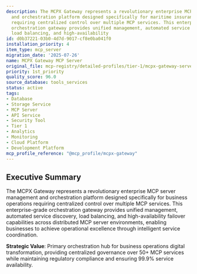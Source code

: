 ```yaml
---
description: The MCPX Gateway represents a revolutionary enterprise MCP server management
  and orchestration platform designed specifically for maritime insurance operations
  requiring centralized control over multiple MCP services. This enterprise-grade
  orchestration gateway provides unified management, automated service discovery,
  load balancing, and high-availability
id: d0b37221-03b0-4d7d-9017-cf8e0ba041f0
installation_priority: 4
item_type: mcp_server
migration_date: '2025-07-26'
name: MCPX Gateway MCP Server
original_file: mcp-registry/detailed-profiles/tier-1/mcpx-gateway-server-profile.md
priority: 1st_priority
quality_score: 96.0
source_database: tools_services
status: active
tags:
- Database
- Storage Service
- MCP Server
- API Service
- Security Tool
- Tier 1
- Analytics
- Monitoring
- Cloud Platform
- Development Platform
mcp_profile_reference: "@mcp_profile/mcpx-gateway"
---
```


## Executive Summary

The MCPX Gateway represents a revolutionary enterprise MCP server management and orchestration platform designed specifically for business operations requiring centralized control over multiple MCP services. This enterprise-grade orchestration gateway provides unified management, automated service discovery, load balancing, and high-availability failover capabilities across distributed MCP server environments, enabling businesses to achieve operational excellence through intelligent service coordination.

**Strategic Value**: Primary orchestration hub for business operations digital transformation, providing centralized governance over 50+ MCP services while maintaining regulatory compliance and ensuring 99.9% service availability.

